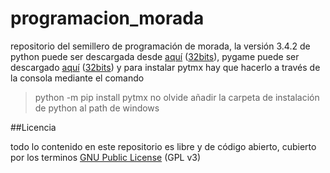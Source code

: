 programacion_morada
===================

repositorio del semillero de programación de morada, 
la versión 3.4.2 de python puede ser descargada desde [aquí](https://www.python.org/ftp/python/3.4.2/python-3.4.2.amd64.msi) ([32bits](https://www.python.org/ftp/python/3.4.2/python-3.4.2.msi)), 
pygame puede ser descargado [aquí]() ([32bits]()) 
y para instalar pytmx hay que hacerlo a través de la consola mediante el comando
> python -m pip install pytmx
no olvide añadir la carpeta de instalación de python al path de windows


##Licencia

todo lo contenido en este repositorio es libre y de código abierto, cubierto por los terminos [GNU Public License](http://www.gnu.org/licenses/gpl-3.0.html) (GPL v3)
